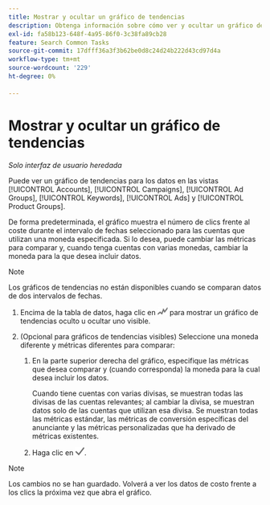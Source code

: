 ```yaml
---
title: Mostrar y ocultar un gráfico de tendencias
description: Obtenga información sobre cómo ver y ocultar un gráfico de tendencias para los datos en algunas vistas de administración de campañas.
exl-id: fa58b123-648f-4a95-86f0-3c38fa89cb28
feature: Search Common Tasks
source-git-commit: 17dfff36a3f3b62be0d8c24d24b222d43cd97d4a
workflow-type: tm+mt
source-wordcount: '229'
ht-degree: 0%

---
```


# Mostrar y ocultar un gráfico de tendencias

*Solo interfaz de usuario heredada*

Puede ver un gráfico de tendencias para los datos en las vistas [!UICONTROL Accounts], [!UICONTROL Campaigns], [!UICONTROL Ad Groups], [!UICONTROL Keywords], [!UICONTROL Ads] y [!UICONTROL Product Groups].

De forma predeterminada, el gráfico muestra el número de clics frente al coste durante el intervalo de fechas seleccionado para las cuentas que utilizan una moneda especificada. Si lo desea, puede cambiar las métricas para comparar y, cuando tenga cuentas con varias monedas, cambiar la moneda para la que desea incluir datos.

>[!NOTE]
>
>Los gráficos de tendencias no están disponibles cuando se comparan datos de dos intervalos de fechas.

1. Encima de la tabla de datos, haga clic en ![Gráficos](/help/search-social-commerce/assets/trend-chart.png "Gráficos") para mostrar un gráfico de tendencias oculto u ocultar uno visible.

1. (Opcional para gráficos de tendencias visibles) Seleccione una moneda diferente y métricas diferentes para comparar:

   1. En la parte superior derecha del gráfico, especifique las métricas que desea comparar y (cuando corresponda) la moneda para la cual desea incluir los datos.

      Cuando tiene cuentas con varias divisas, se muestran todas las divisas de las cuentas relevantes; al cambiar la divisa, se muestran datos solo de las cuentas que utilizan esa divisa. Se muestran todas las métricas estándar, las métricas de conversión específicas del anunciante y las métricas personalizadas que ha derivado de métricas existentes.

   1. Haga clic en ![Guardar](/help/search-social-commerce/assets/save-checkmark.png "Guardar").

>[!NOTE]
>
>Los cambios no se han guardado. Volverá a ver los datos de costo frente a los clics la próxima vez que abra el gráfico.
